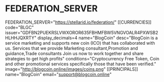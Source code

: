 # FEDERATION_SERVER
FEDERATION_SERVER="https://stellarid.io/federation/"  [[CURRENCIES]] code="BLGC" issuer="GDFBN2PUEKRSLVWXOROR635FBHMFBW5VNGVOALR4PXWSB2HLHHJQXRTY" display_decimals=4 name="BlogCoin" desc="BlogCoin is a service marketing and supports new coin (ICO) that has collaborated with us. Services that we provide Marketing consultant,Promotion and guidance,Trade consultants Join us now to work together and share strategies to get high profits" conditions="Cryptocurrency Free Token, Coin and other promotional services specifically those that have been verified." image="http://blogcoin.online/images/coins.png"  [[PRINCIPALS]] name="BlogCoin" email="support@blogcoin.online"
